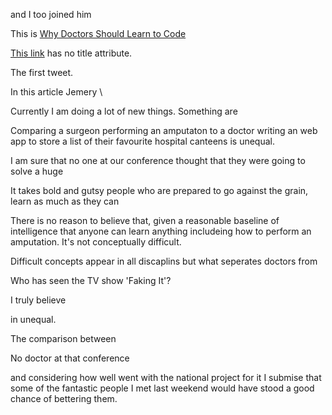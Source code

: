 <!--
Date: 6 December 2012 09:00 
Description: Should doctors learn programming and code up web applications for the NHS?
Categories: Programming 
Template: page_comments
Flag: wow

#Doctors Learning to code?
#####(My thoughts

>Last weekend I helped organise [The Digital Doctor Conference](http://thedigitaldoc.co.uk) in London. This was an opportunity for doctors to come and learn more about technology and learn some of the basics of coding and web applications. The conference went really well, and lots of the attendees said how much they enjoyed learning about software development...

this is how Jeremy Walker's excellent blog post starts but by the end Jeremy hints at a seethy undertone of snobbery and condesention.

<!-- ~~fold~~ -->



and I too joined him


This is [Why Doctors Should Learn to Code](http://www.ihid.co.uk/blog/why-doctors-should-learn-to-code/ "TITLE")

[This link](http://example.net/) has no title attribute.


The first tweet.

 In this article Jemery \



Currently I am doing a lot of new things. Something are

Comparing a surgeon performing an amputaton to a doctor writing an web app to store a list of their favourite hospital canteens is unequal.

I am sure that no one at our conference thought that they were going to solve a huge

It takes bold and gutsy people who are prepared to go against the grain, learn as much as they can 

There is no reason to believe that, given a reasonable baseline of intelligence that anyone can learn anything includeing how to perform an amputation. It's not conceptually difficult. 

Difficult concepts appear in all discaplins but what seperates doctors from 

Who has seen the TV show 'Faking It'?


I truly believe

in unequal.

The comparison between 

No doctor at that conference 

and considering how well went with the national project for it I submise that some of the fantastic people I met last weekend would have stood a good chance of bettering them.
